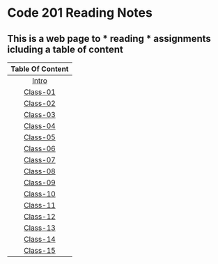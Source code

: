 # Code 201 Reading Notes

 ## This is a web page to * reading * assignments icluding a __table of content__

| Table Of Content  | 
| :-----------------: | 
 | [Intro](https://ishaqalathamneh.github.io/reading-notes/)        |  
 | [Class-01](https://ishaqalathamneh.github.io/reading-notes/201reading-notes/class-01) |
| [Class-02](https://ishaqalathamneh.github.io/reading-notes/201reading-notes/class-02) |
| [Class-03](https://ishaqalathamneh.github.io/reading-notes/201reading-notes/class-03) |
| [Class-04](https://ishaqalathamneh.github.io/reading-notes/201reading-notes/class-04) |
| [Class-05](https://ishaqalathamneh.github.io/reading-notes/201reading-notes/class-05) |
| [Class-06](https://ishaqalathamneh.github.io/reading-notes/201reading-notes/class-06) |
| [Class-07](https://ishaqalathamneh.github.io/reading-notes/201reading-notes/class-07) |
| [Class-08](https://ishaqalathamneh.github.io/reading-notes/201reading-notes/class-08) |
| [Class-09](https://ishaqalathamneh.github.io/reading-notes/201reading-notes/class-09) |
| [Class-10](https://ishaqalathamneh.github.io/reading-notes/201reading-notes/class-10) |
| [Class-11](https://ishaqalathamneh.github.io/reading-notes/201reading-notes/class-11) |
| [Class-12](https://ishaqalathamneh.github.io/reading-notes/201reading-notes/class-12) |
| [Class-13](https://ishaqalathamneh.github.io/reading-notes/201reading-notes/class-13) |
| [Class-14](https://ishaqalathamneh.github.io/reading-notes/201reading-notes/class-14) |
| [Class-15](https://ishaqalathamneh.github.io/reading-notes/201reading-notes/class-15) |